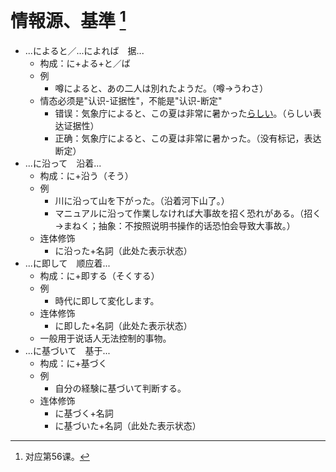 # 情報源、基準 [^title]

- ...によると／...によれば　据...
  - 构成：に+よる+と／ば
  - 例
    - 噂によると、あの二人は別れたようだ。（噂→うわさ）
  - 情态必须是"认识-证据性"，不能是"认识-断定"
    - 错误：気象庁によると、この夏は非常に暑かった<u>らしい</u>。（らしい表达证据性）
    - 正确：気象庁によると、この夏は非常に暑かった。（没有标记，表达断定）
- ...に沿って　沿着...
  - 构成：に+沿う（そう）
  - 例
    - 川に沿って山を下がった。（沿着河下山了。）
    - マニュアルに沿って作業しなければ大事故を招く恐れがある。（招く→まねく；抽象：不按照说明书操作的话恐怕会导致大事故。）
  - 连体修饰
    - に沿った+名詞（此处た表示状态）
- ...に即して　顺应着...
  - 构成：に+即する（そくする）
  - 例
    - 時代に即して変化します。
  - 连体修饰
    - に即した+名詞（此处た表示状态）
  - 一般用于说话人无法控制的事物。
- ...に基づいて　基于...
  - 构成：に+基づく
  - 例
    - 自分の経験に基づいて判断する。
  - 连体修饰
    - に基づく+名詞
    - に基づいた+名詞（此处た表示状态）


[^title]: 对应第56课。


